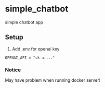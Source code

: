 # simple_chatbot
simple chatbot app

## Setup
1. Add .env for openai key
```shell
OPENAI_API = "sk-a...."
```

### Notice ###
May have problem when running docker server!